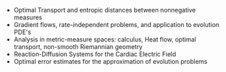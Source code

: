 ---
---
 - Optimal Transport and entropic distances between nonnegative measures
 - Gradient flows, rate-independent problems, and application to evolution PDE's
 - Analysis in metric-measure spaces: calculus, Heat flow, optimal transport, non-smooth Riemannian geometry
 - Reaction-Diffusion Systems for the Cardiac Electric Field
 - Optimal error estimates for the approximation of evolution problems
 
